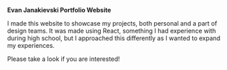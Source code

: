 **Evan Janakievski Portfolio Website**

I made this website to showcase my projects, both personal and a part of design teams. It was made using React, something I had experience with during high school, but I approached this differently as I wanted to expand my experiences.

Please take a look if you are interested!
